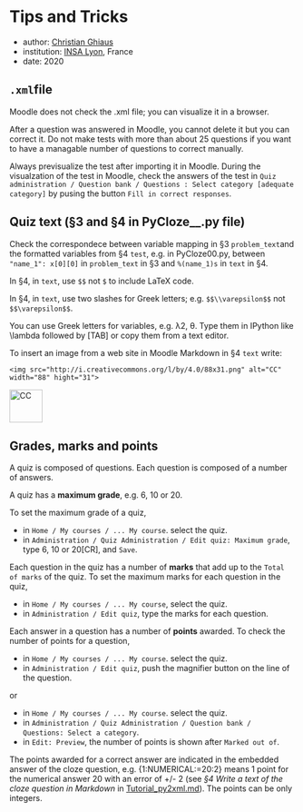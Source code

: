 # Tips and Tricks

- author: [Christian Ghiaus](mailto:cghiaus@gmail.com)
- institution: [INSA Lyon](https://www.insa-lyon.fr), France
- date: 2020

## `.xml`file

Moodle does not check the .xml file; you can visualize it in a browser.

After a question was answered in Moodle, you cannot delete it but you can correct it. Do not make tests with more than about 25 questions if you want to have a managable number of questions to correct manually.

Always previsualize the test after importing it in Moodle. During the visualzation of the test in Moodle, check the answers of the test in  `Quiz administration / Question bank / Questions : Select category [adequate category]` by pusing the button `Fill in correct responses`. 

## Quiz text (§3 and §4 in PyCloze__.py file)

Check the correspondece between variable mapping in  §3 `problem_text`and the formatted variables from §4 `test`, e.g. in PyCloze00.py, between `"name_1": x[0][0]` in `problem_text` in §3 and `%(name_1)s` in `text` in §4.

In §4, in `text`, use `$$` not `$` to include LaTeX code.

In §4, in `text`, use two slashes for Greek letters; e.g. `$$\\varepsilon$$` not `$$\varepsilon$$`.

You can use Greek letters for variables, e.g. λ2, θ. Type them in IPython like \lambda followed by [TAB] or copy them from a text editor.

To insert an image from a web site in Moodle Markdown in §4 `text` write:

`<img src="http://i.creativecommons.org/l/by/4.0/88x31.png"
alt="CC" width="88" hight="31">`

<img src="http://i.creativecommons.org/l/by/4.0/88x31.png"
alt="CC" width="58" hight="17">

## Grades, marks and points

A quiz is composed of questions. Each question is composed of a number of answers.

A quiz has a **maximum grade**, e.g. 6, 10 or 20. 

To set the maximum grade of a quiz,
- in `Home / My courses / ... My course`. select the quiz.
- in `Administration / Quiz Administration / Edit quiz: Maximum grade`, type 6, 10 or 20[CR], and `Save`.

Each question in the quiz has a number of **marks** that add up to the `Total of marks` of the quiz.
To set the maximum marks for each question in the quiz,
- in `Home / My courses / ... My course`, select the quiz.
- in `Administration / Edit quiz`, type the marks for each question.

Each answer in a question has a number of **points** awarded. To check the number of points for a question,
- in `Home / My courses / ... My course`. select the quiz.
- in `Administration / Edit quiz`, push the magnifier button on the line of the question.

or
- in `Home / My courses / ... My course`. select the quiz.
- in `Administration / Quiz Administration / Question bank / Questions: Select a category`.
- in `Edit: Preview`, the number of points is shown after `Marked out of`.

The points awarded for a correct answer are indicated in the embedded answer of the cloze question, e.g. {1:NUMERICAL:=20:2} means 1 point for the numerical answer 20 with an error of +/- 2 (see *§4 Write a text of the cloze question in Markdown* in [Tutorial_py2xml.md](Tutorial_py2xml.md)). The points can be only integers.
